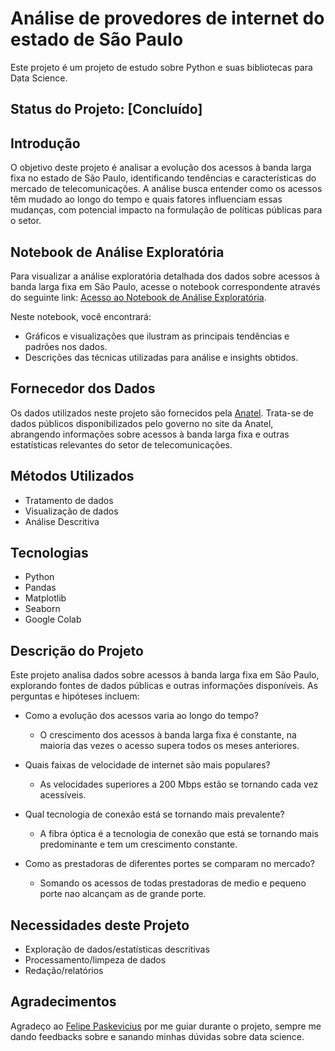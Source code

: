 # Análise de provedores de internet do estado de São Paulo
Este projeto é um projeto de estudo sobre Python e suas bibliotecas para Data Science.

## Status do Projeto: [Concluído]

## Introdução
O objetivo deste projeto é analisar a evolução dos acessos à banda larga fixa no estado de São Paulo, identificando tendências e características do mercado de telecomunicações. A análise busca entender como os acessos têm mudado ao longo do tempo e quais fatores influenciam essas mudanças, com potencial impacto na formulação de políticas públicas para o setor.

## Notebook de Análise Exploratória

Para visualizar a análise exploratória detalhada dos dados sobre acessos à banda larga fixa em São Paulo, acesse o notebook correspondente através do seguinte link: [Acesso ao Notebook de Análise Exploratória](https://github.com/jorgebooz/provedores-sp/blob/main/provedores_sp_exploration.ipynb).

Neste notebook, você encontrará:

- Gráficos e visualizações que ilustram as principais tendências e padrões nos dados.
- Descrições das técnicas utilizadas para análise e insights obtidos.


## Fornecedor dos Dados
Os dados utilizados neste projeto são fornecidos pela [Anatel](https://www.gov.br/anatel/pt-br/dados). Trata-se de dados públicos disponibilizados pelo governo no site da Anatel, abrangendo informações sobre acessos à banda larga fixa e outras estatísticas relevantes do setor de telecomunicações.


## Métodos Utilizados
- Tratamento de dados
- Visualização de dados
- Análise Descritiva

## Tecnologias
- Python
- Pandas
- Matplotlib
- Seaborn
- Google Colab

## Descrição do Projeto
Este projeto analisa dados sobre acessos à banda larga fixa em São Paulo, explorando fontes de dados públicas e outras informações disponíveis. As perguntas e hipóteses incluem:

- Como a evolução dos acessos varia ao longo do tempo?
   - O crescimento dos acessos à banda larga fixa é constante, na maioria das vezes o acesso supera todos os meses anteriores.

- Quais faixas de velocidade de internet são mais populares?
   - As velocidades superiores a 200 Mbps estão se tornando cada vez acessíveis.

- Qual tecnologia de conexão está se tornando mais prevalente?
    - A fibra óptica é a tecnologia de conexão que está se tornando mais predominante e tem um crescimento constante.

- Como as prestadoras de diferentes portes se comparam no mercado?
    - Somando os acessos de todas prestadoras de medio e pequeno porte nao alcançam as de grande porte.



## Necessidades deste Projeto
- Exploração de dados/estatísticas descritivas
- Processamento/limpeza de dados
- Redação/relatórios

## Agradecimentos
Agradeço ao [Felipe Paskevicius](https://www.linkedin.com/in/felipepaskevicius/) por me guiar durante o projeto, sempre me dando feedbacks sobre e sanando minhas dúvidas sobre data science.
